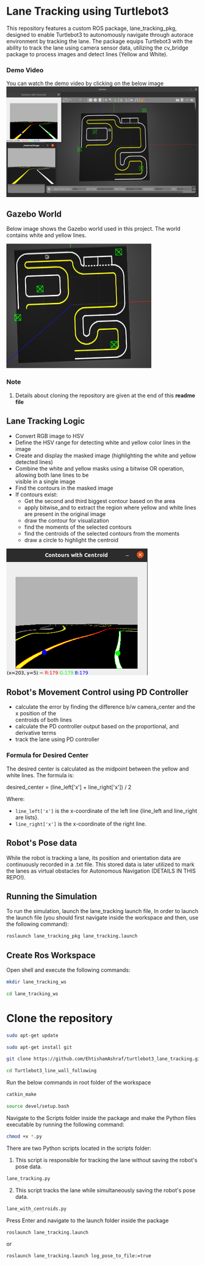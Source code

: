 # Lane Tracking using Turtlebot3
This repository features a custom ROS package, lane_tracking_pkg, designed to enable Turtlebot3 to autonomously navigate through autorace environment by tracking the lane. The package equips Turtlebot3 with the ability to track the lane using camera sensor data, utilizing the cv_bridge package to process images and detect lines (Yellow and White).

### Demo Video
You can watch the demo video by clicking on the below image
[![Watch the video](https://github.com/EhtishamAshraf/Ros_Lane_Tracking/blob/main/src/lane_tracking_pkg/Images/simulation.png)](https://www.youtube.com/watch?v=d6_b9ii4WU4&t=2s)

## Gazebo World
Below image shows the Gazebo world used in this project. The world contains white and yellow lines.

![Gazebo World](https://github.com/EhtishamAshraf/Ros_Lane_Tracking/blob/main/src/lane_tracking_pkg/Images/autorace_world.png)

### Note 
1.  Details about cloning the repository are given at the end of this **readme file**

## Lane Tracking Logic
  - Convert RGB image to HSV
  - Define the HSV range for detecting white and yellow color lines in the image
  - Create and display the masked image (highlighting the white and yellow detected lines)
  - Combine the white and yellow masks using a bitwise OR operation, allowing both lane 
    lines to be   
    visible in a single image
  - Find the contours in the masked image
  - If contours exist:
      - Get the second and third biggest contour based on the area
      - apply bitwise_and to extract the region where yellow and white lines are present 
        in the 
        original image
      - draw the contour for visualization
      - find the moments of the selected contours
      - find the centroids of the selected contours from the moments
      - draw a circle to highlight the centroid

![Cmera Output](https://github.com/EhtishamAshraf/Ros_Lane_Tracking/blob/main/src/lane_tracking_pkg/Images/camera_output.png)
        
## Robot's Movement Control using PD Controller
  - calculate the error by finding the difference b/w camera_center and the x position of the   
    centroids of both lines
  - calculate the PD controller output based on the proportional, and derivative terms
  - track the lane using PD controller
### Formula for Desired Center

The desired center is calculated as the midpoint between the yellow and white lines. The formula is:

desired_center = (line_left['x'] + line_right['x']) / 2

Where:
- `line_left['x']`  is the x-coordinate of the left line {line_left and line_right are lists}.
- `line_right['x']` is the x-coordinate of the right line.

## Robot's Pose data
While the robot is tracking a lane, its position and orientation data are continuously recorded in a .txt file. This stored data is later utilized to mark the lanes as virtual obstacles for Autonomous Navigation (DETAILS IN THIS REPO!).

## Running the Simulation
To run the simulation, launch the lane_tracking launch file, In order to launch the launch file (you should first navigate inside the workspace and then, use the following command):
```bash
roslaunch lane_tracking_pkg lane_tracking.launch
```

## Create Ros Workspace
Open shell and execute the following commands:
```bash
mkdir lane_tracking_ws
```
```bash
cd lane_tracking_ws
```
# Clone the repository
```bash
sudo apt-get update
```
```bash
sudo apt-get install git
```
```bash
git clone https://github.com/EhtishamAshraf/turtlebot3_lane_tracking.git
```
```bash
cd Turtlebot3_line_wall_following
```
Run the below commands in root folder of the workspace
```bash
catkin_make 
```
```bash
source devel/setup.bash 
```
Navigate to the Scripts folder inside the package and make the Python files executable by running the following command:
```bash
chmod +x *.py
```
There are two Python scripts located in the scripts folder:
1. This script is responsible for tracking the lane without saving the robot's pose data.
```bash
lane_tracking.py
```
2. This script tracks the lane while simultaneously saving the robot's pose data.
```bash
lane_with_centroids.py
```

Press Enter and navigate to the launch folder inside the package
```bash
roslaunch lane_tracking.launch
```
or

```bash
roslaunch lane_tracking.launch log_pose_to_file:=true
```
